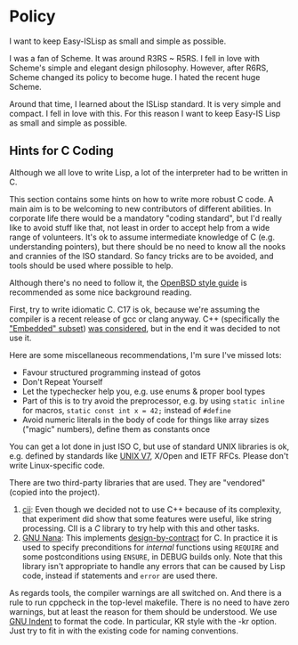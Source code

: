 # Policy 

I want to keep Easy-ISLisp as small and simple as possible.

I was a fan of Scheme. It was around R3RS ~ R5RS. I fell in love with Scheme's simple and elegant design philosophy. 
However, after R6RS, Scheme changed its policy to become huge.
I hated the recent huge Scheme.

Around that time, I learned about the ISLisp standard. It is very simple and compact. I fell in love with this.
For this reason I want to keep Easy-IS Lisp as small and simple as possible.

## Hints for C Coding

Although we all love to write Lisp, a lot of the interpreter had to be written in C.

This section contains some hints on how to write more robust C code.
A main aim is to be welcoming to new contributors of different abilities.
In corporate life there would be a mandatory "coding standard", but I'd really like to avoid stuff like that, not least in order to accept help from a wide range of volunteers.
It's ok to assume intermediate knowledge of C (e.g. understanding pointers), but there should be no need to know all the nooks and crannies of the ISO standard.
So fancy tricks are to be avoided, and tools should be used where possible to help.

Although there's no need to follow it, the
[OpenBSD style guide](https://man.openbsd.org/style)
is recommended as some nice background reading.

First, try to write idiomatic C.
C17 is ok, because we're assuming the compiler is a recent release of gcc or clang anyway.
C++ (specifically the
["Embedded" subset](https://en.wikipedia.org/wiki/Embedded_C%2B%2B))
[was considered](https://github.com/sasagawa888/eisl/issues/95),
but in the end it was decided to not use it.

Here are some miscellaneous recommendations, I'm sure I've missed lots:
* Favour structured programming instead of gotos
* Don't Repeat Yourself
* Let the typechecker help you, e.g. use enums & proper bool types
* Part of this is to try avoid the preprocessor, e.g. by using `static inline` for macros, `static const int x = 42;` instead of `#define`
* Avoid numeric literals in the body of code for things like array sizes ("magic" numbers), define them as constants once

You can get a lot done in just ISO C, but use of standard UNIX libraries is ok, e.g. defined by standards like
[UNIX V7](https://en.wikipedia.org/wiki/Single_UNIX_Specification),
X/Open and IETF RFCs.
Please don't write Linux-specific code.

There are two third-party libraries that are used.
They are "vendored" (copied into the project).

1. [cii](https://github.com/drh/cii): Even though we decided not to use C++ because of its complexity, that experiment did show that some features were useful, like string processing. CII is a *C* library to try help with this and other tasks.
2. [GNU Nana](https://github.com/pjmaker/nana): This implements [design-by-contract](https://en.wikipedia.org/wiki/Design_by_contract) for C. In practice it is used to specify preconditions for *internal* functions using `REQUIRE` and some postconditions using `ENSURE`, in DEBUG builds only. Note that this library isn't appropriate to handle any errors that can be caused by Lisp code, instead if statements and `error` are used there.

As regards tools, the compiler warnings are all switched on.
And there is a rule to run cppcheck in the top-level makefile.
There is no need to have zero warnings, but at least the reason for them should be understood.
We use
[GNU Indent](https://www.gnu.org/software/indent/)
to format the code.
In particular, KR style with the -kr option.
Just try to fit in with the existing code for naming conventions.

